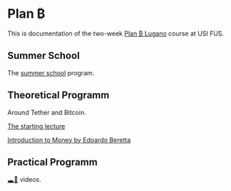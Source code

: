 # Plan ₿
This is documentation of the two-week [Plan ₿ Lugano](https://planb.lugano.ch/) course at USI FUS.

## Summer School
The [summer school](https://planb.lugano.ch/summer-school/) program. 

## Theoretical Programm

Around Tether and Bitcoin. 

[The starting lecture](https://youtu.be/EZA3oSUn5NY)

[Introduction to Money by Edoardo Beretta](https://youtu.be/KRMjXyfQfvo) 

## Practical Programm


[🕳🥊](https://www.youtube.com/playlist?list=PLGo4TLmhVj0L-FcBpzneHwEI-krgpDtGm) videos.

